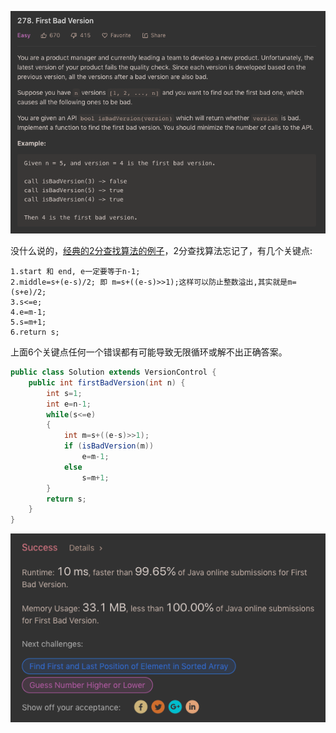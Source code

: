 ![GitHub Logo](/image/278.1.png)

没什么说的，<a href="#">经典的2分查找算法的例子</a>，2分查找算法忘记了，有几个关键点:

    1.start 和 end, e一定要等于n-1;
    2.middle=s+(e-s)/2; 即 m=s+((e-s)>>1);这样可以防止整数溢出,其实就是m=(s+e)/2;
    3.s<=e;
    4.e=m-1; 
    5.s=m+1;
    6.return s;

上面6个关键点任何一个错误都有可能导致无限循环或解不出正确答案。

```java
public class Solution extends VersionControl {
    public int firstBadVersion(int n) {
        int s=1;
        int e=n-1;                
        while(s<=e)
        {
            int m=s+((e-s)>>1);
            if (isBadVersion(m))
                e=m-1;
            else
                s=m+1;
        }
        return s;
    }
}
```

![GitHub Logo](/image/278.2.png)
